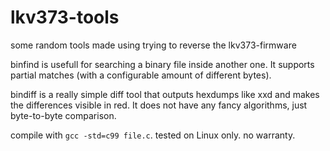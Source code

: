 # lkv373-tools
some random tools made using trying to reverse the lkv373-firmware

binfind is usefull for searching a binary file inside another one. It supports partial matches (with a configurable amount of different bytes).

bindiff is a really simple diff tool that outputs hexdumps like xxd and makes the differences visible in red. It does not have any fancy algorithms, just byte-to-byte comparison.

compile with `gcc -std=c99 file.c`. tested on Linux only. no warranty.

